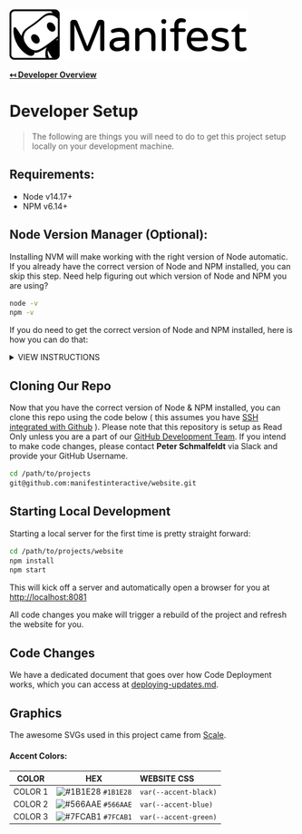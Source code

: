 ![Logo](img/logo.png "Logo")

**[↤ Developer Overview](../README.md)**

Developer Setup
===

> The following are things you will need to do to get this project setup locally on your development machine.

Requirements:
---

* Node v14.17+
* NPM v6.14+

Node Version Manager (Optional):
---

Installing NVM will make working with the right version of Node automatic. If you already have the correct version of Node and NPM installed, you can skip this step.  Need help figuring out which version of Node and NPM you are using?

```bash
node -v
npm -v
```

If you do need to get the correct version of Node and NPM installed, here is how you can do that:

<details><summary>VIEW INSTRUCTIONS</summary>
<p>

1. **[Install NVM](https://github.com/creationix/nvm#installation)**
2. Add the following code to the very bottom of your profile (~/.bash_profile, ~/.zshrc, ~/.profile, or ~/.bashrc).

    ```bash
    export NVM_DIR="$HOME/.nvm"
    [ -s "$NVM_DIR/nvm.sh" ] && \. "$NVM_DIR/nvm.sh"  # This loads nvm
    [ -s "$NVM_DIR/bash_completion" ] && \. "$NVM_DIR/bash_completion"  # This loads nvm bash_completion

    # This will load the version of node referenced in the .nvmrc file within a project
    autoload -U add-zsh-hook
    load-nvmrc() {
      local node_version="$(nvm version)"
      local nvmrc_path="$(nvm_find_nvmrc)"

      if [ -n "$nvmrc_path" ]; then
        local nvmrc_node_version=$(nvm version "$(cat "${nvmrc_path}")")

        if [ "$nvmrc_node_version" = "N/A" ]; then
          nvm install
        elif [ "$nvmrc_node_version" != "$node_version" ]; then
          nvm use
        fi
      elif [ "$node_version" != "$(nvm version default)" ]; then
        echo "Reverting to nvm default version"
        nvm use default
      fi
    }
    add-zsh-hook chpwd load-nvmrc
    load-nvmrc
    ```

3. Now, you need to reload your terminal, so you can either close it & reopen it, or run something like `source ~/.zshrc` for the file you edited
4. Lastly, you need to add the version of node this project is going to use:

    ```bash
    nvm install 8.12.0
    nvm use 8.12.0
    ```
</p>
</details>

Cloning Our Repo
---

Now that you have the correct version of Node & NPM installed, you can clone this repo using the code below ( this assumes you have [SSH integrated with Github](https://help.github.com/articles/adding-a-new-ssh-key-to-your-github-account/) ). Please note that this repository is setup as Read Only unless you are a part of our [GitHub Development Team](https://github.com/orgs/manifestinteractive/teams/developers).  If you intend to make code changes, please contact **Peter Schmalfeldt** via Slack and provide your GitHub Username.

```bash
cd /path/to/projects
git@github.com:manifestinteractive/website.git
```

Starting Local Development
---

Starting a local server for the first time is pretty straight forward:

```bash
cd /path/to/projects/website
npm install
npm start
```

This will kick off a server and automatically open a browser for you at [http://localhost:8081](http://localhost:8081)

All code changes you make will trigger a rebuild of the project and refresh the website for you.

Code Changes
---

We have a dedicated document that goes over how Code Deployment works, which you can access at [deploying-updates.md](deploying-updates.md).


Graphics
---

The awesome SVGs used in this project came from [Scale](https://2.flexiple.com/scale/multi-color-illustrations).

#### Accent Colors:

COLOR   | HEX                                                                       | WEBSITE CSS
:------:|:-------------------------------------------------------------------------:|:---------------------
COLOR 1 | ![#1B1E28](https://via.placeholder.com/15/1B1E28/000000?text=+) `#1B1E28` | `var(--accent-black)`
COLOR 2 | ![#566AAE](https://via.placeholder.com/15/566AAE/000000?text=+) `#566AAE` | `var(--accent-blue)`
COLOR 3 | ![#7FCAB1](https://via.placeholder.com/15/7FCAB1/000000?text=+) `#7FCAB1` | `var(--accent-green)`
